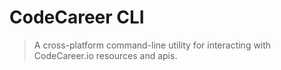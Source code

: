 # CodeCareer CLI
> A cross-platform command-line utility for interacting with CodeCareer.io resources and apis.